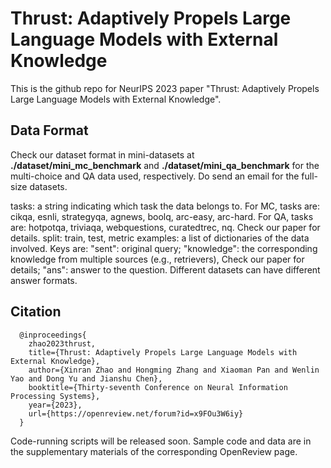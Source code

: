 # Thrust: Adaptively Propels Large Language Models with External Knowledge
This is the github repo for NeurIPS 2023 paper "Thrust: Adaptively Propels Large Language Models with External Knowledge". 

## Data Format
Check our dataset format in mini-datasets at **./dataset/mini_mc_benchmark** and **./dataset/mini_qa_benchmark** for the multi-choice and QA data used, respectively. Do send an email for the full-size datasets.

  tasks: a string indicating which task the data belongs to. For MC, tasks are: cikqa, esnli, strategyqa, agnews, boolq, arc-easy, arc-hard. For QA, tasks are: hotpotqa, triviaqa, webquestions, curatedtrec, nq. Check our paper for details.
      split: train, test, metric
          examples: a list of dictionaries of the data involved. Keys are:
              "sent": original query;
              "knowledge": the corresponding knowledge from multiple sources (e.g., retrievers), Check our paper for details;
              "ans": answer to the question. Different datasets can have different answer formats.


## Citation

      @inproceedings{
        zhao2023thrust,
        title={Thrust: Adaptively Propels Large Language Models with External Knowledge},
        author={Xinran Zhao and Hongming Zhang and Xiaoman Pan and Wenlin Yao and Dong Yu and Jianshu Chen},
        booktitle={Thirty-seventh Conference on Neural Information Processing Systems},
        year={2023},
        url={https://openreview.net/forum?id=x9FOu3W6iy}
      }

Code-running scripts will be released soon. Sample code and data are in the supplementary materials of the corresponding OpenReview page.
